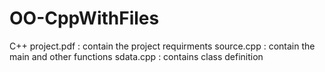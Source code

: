# OO-CppWithFiles

C++ project.pdf : contain the project requirments
source.cpp : contain the main and other functions
sdata.cpp : contains class definition
